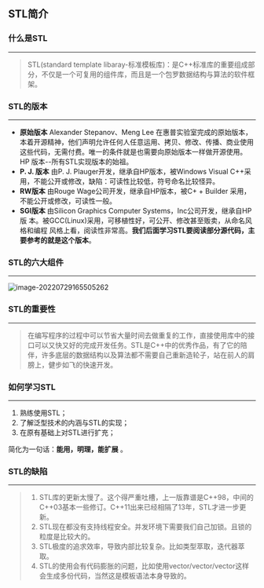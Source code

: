 ## STL简介

### 什么是STL

---

> STL(standard template libaray-标准模板库)：是C++标准库的重要组成部分，不仅是一个可复用的组件库，而且是一个包罗数据结构与算法的软件框架。

### STL的版本

---

* **原始版本**
  Alexander Stepanov、Meng Lee 在惠普实验室完成的原始版本，本着开源精神，他们声明允许任何人任意运用、拷贝、修改、传播、商业使用这些代码，无需付费。唯一的条件就是也需要向原始版本一样做开源使用。 HP 版本--所有STL实现版本的始祖。
* **P. J. 版本**
  由P. J. Plauger开发，继承自HP版本，被Windows Visual C++采用，不能公开或修改，缺陷：可读性比较低，符号命名比较怪异。
* **RW版本**
  由Rouge Wage公司开发，继承自HP版本，被C+ + Builder 采用，不能公开或修改，可读性一般。
* **SGI版本**
  由Silicon Graphics Computer Systems，Inc公司开发，继承自HP版 本。被GCC(Linux)采用，可移植性好，可公开、修改甚至贩卖，从命名风格和编程 风格上看，阅读性非常高。**我们后面学习STL要阅读部分源代码，主要参考的就是这个版本**。

### STL的六大组件

---

![image-20220729165505262](https://pic.xinsong.xyz/img/202207291655299.png)

### STL的重要性

---

> 在编写程序的过程中可以节省大量时间去做重复的工作，直接使用库中的接口可以又快又好的完成开发任务。STL是C++中的优秀作品，有了它的陪伴，许多底层的数据结构以及算法都不需要自己重新造轮子，站在前人的肩膀上，健步如飞的快速开发。

### 如何学习STL

---

1. 熟练使用STL；
2. 了解泛型技术的内涵与STL的实现；
3. 在原有基础上对STL进行扩充；

简化为一句话：**能用，明理，能扩展** 。

### STL的缺陷

---

> 1. STL库的更新太慢了。这个得严重吐槽，上一版靠谱是C++98，中间的C++03基本一些修订。C++11出来已经相隔了13年，STL才进一步更新。
> 2. STL现在都没有支持线程安全。并发环境下需要我们自己加锁。且锁的粒度是比较大的。
> 3.  STL极度的追求效率，导致内部比较复杂。比如类型萃取，迭代器萃取。
> 4. STL的使用会有代码膨胀的问题，比如使用vector/vector/vector这样会生成多份代码，当然这是模板语法本身导致的。